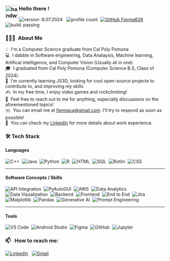 
### <img alt="handwavegif" src="https://user-images.githubusercontent.com/39513876/112366216-8cfe7400-8cfe-11eb-8116-7d3dbae20e97.gif" width='40' align="left"/> Hello there !
![version :8.07.2024](https://img.shields.io/badge/version-10.07.2024-informational) &nbsp;
![profile count](https://komarev.com/ghpvc/?username=Fienna626&color=red)&nbsp;
[![GitHub Fienna626](https://img.shields.io/github/followers/Fienna626?label=follow&style=social)](https://github.com/Fienna626)&nbsp;
![build: passing](https://img.shields.io/badge/build-passing-success)
### 👨🏻‍💻 &nbsp;About Me

💡 &nbsp;I'm a Computer Science graduate from Cal Poly Pomona\
💻 &nbsp;I dabble in Software engineering, Data Analaysis, Machine learning, Artifical intelligence, and Computer Vision (Usually all in one)\
🎓&nbsp; I graduated from Cal Poly Pomona (Computer Science B.S, Class of 2024).\
🌱 &nbsp;I'm currently learning JS3D, looking for cool open-source projects to contribute to, and improving my skills\
✍️ &nbsp;In my free time, I enjoy video games and rockclimbing!\
💬 &nbsp;Feel free to reach out to me for anything, especially discussions on the aforementioned topics!\
✉️ &nbsp;You can email me at fiennaca@gmail.com. I'll try to respond as soon as possible!\
📄 &nbsp;You can check my [LinkedIn](https://www.linkedin.com/in/Fiennaca/) for more details about work experience.

### 🛠️ Tech Stack

#### **Languages**
![C++](https://img.shields.io/badge/-C++-05122A?style=flat&logo=C%2B%2B&logoColor=00599C)&nbsp;
![Java](https://img.shields.io/badge/-Java-05122A?style=flat&logo=Java&logoColor=FFA518)&nbsp;
![Python](https://img.shields.io/badge/-Python-05122A?style=flat&logo=python)&nbsp;
![R](https://img.shields.io/badge/-R-05122A?style=flat&logo=r&logoColor=276DC3)&nbsp;
![HTML](https://img.shields.io/badge/-HTML-05122A?style=flat&logo=html5)&nbsp;
![SQL](https://img.shields.io/badge/-SQL-05122A?style=flat&logo=sqlite&logoColor=003B57)&nbsp;
![Kotlin](https://img.shields.io/badge/-Kotlin-05122A?style=flat&logo=kotlin&logoColor=7F52FF)&nbsp;
![CSS](https://img.shields.io/badge/-CSS-05122A?style=flat&logo=css3&logoColor=1572B6)&nbsp;

---

#### **Software Concepts / Skills**
![API Integration](https://img.shields.io/badge/-API%20Integration-05122A?style=flat&logo=webcomponents.org&logoColor=white)&nbsp;
![PyAutoGUI](https://img.shields.io/badge/-PyAutoGUI-05122A?style=flat&logo=python&logoColor=white)&nbsp;
![AWS](https://img.shields.io/badge/-AWS-05122A?style=flat&logo=amazon-aws)&nbsp;
![Data Analytics](https://img.shields.io/badge/-Data%20Analytics-05122A?style=flat&logo=google-analytics)&nbsp;
![Data Visualization](https://img.shields.io/badge/-Data%20Visualization-05122A?style=flat&logo=plotly)&nbsp;
![Backend](https://img.shields.io/badge/-Backend-05122A?style=flat&logo=spring)&nbsp;
![Frontend](https://img.shields.io/badge/-Frontend-05122A?style=flat&logo=react)&nbsp;
![End to End](https://img.shields.io/badge/-End%20to%20End-05122A?style=flat&logo=webcomponents.org&logoColor=white)&nbsp;
![Jira](https://img.shields.io/badge/-Jira-05122A?style=flat&logo=jira&logoColor=0052CC)&nbsp;
![Matplotlib](https://img.shields.io/badge/-Matplotlib-05122A?style=flat&logo=python&logoColor=white)&nbsp;
![Pandas](https://img.shields.io/badge/pandas%20-%23150458.svg?&style=flat&logo=pandas&logoColor=white)&nbsp;
![Generative AI](https://img.shields.io/badge/-Generative%20AI-05122A?style=flat&logo=openai&logoColor=white)&nbsp;
![Prompt Engineering](https://img.shields.io/badge/-Prompt%20Engineering-05122A?style=flat&logo=openai&logoColor=white)&nbsp;

---

#### **Tools**
![VS Code](https://img.shields.io/badge/-VS%20Code-05122A?style=flat&logo=visual-studio-code&logoColor=007ACC)&nbsp;
![Android Studio](https://img.shields.io/badge/-Android%20Studio-05122A?style=flat&logo=android-studio)&nbsp;
![Figma](https://img.shields.io/badge/-Figma-05122A?style=flat&logo=figma)&nbsp;
![GitHub](https://img.shields.io/badge/-GitHub-05122A?style=flat&logo=github)&nbsp;
![Jupyter](https://img.shields.io/badge/-Jupyter-05122A?style=flat&logo=jupyter)&nbsp;


### 📫 &nbsp; How to reach me:


<a href="https://www.linkedin.com/in/Fiennaca/"><img alt="LinkedIn" src="https://img.shields.io/badge/linkedin%20-%230077B5.svg?&style=flat&logo=linkedin&logoColor=white"/></a> &nbsp;
<a href="mailto:fiennaca@gmail.com"><img alt="Gmail" src="https://img.shields.io/badge/Gmail-D14836?style=flat&logo=gmail&logoColor=white" /></a> &nbsp;
